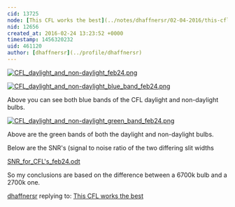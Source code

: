 ```yaml
---
cid: 13725
node: [This CFL works the best](../notes/dhaffnersr/02-04-2016/this-cfl-works-the-best)
nid: 12656
created_at: 2016-02-24 13:23:52 +0000
timestamp: 1456320232
uid: 461120
author: [dhaffnersr](../profile/dhaffnersr)
---
```


[![CFL_daylight_and_non-daylight_feb24.png](//i.publiclab.org/system/images/photos/000/014/556/medium/CFL_daylight_and_non-daylight_feb24.png)](//i.publiclab.org/system/images/photos/000/014/556/original/CFL_daylight_and_non-daylight_feb24.png)


[![CFL_daylight_and_non-daylight_blue_band_feb24.png](//i.publiclab.org/system/images/photos/000/014/557/medium/CFL_daylight_and_non-daylight_blue_band_feb24.png)](//i.publiclab.org/system/images/photos/000/014/557/original/CFL_daylight_and_non-daylight_blue_band_feb24.png)

Above you can see both blue bands of the CFL daylight and non-daylight bulbs.

[![CFL_daylight_and_non-daylight_green_band_feb24.png](//i.publiclab.org/system/images/photos/000/014/558/medium/CFL_daylight_and_non-daylight_green_band_feb24.png)](//i.publiclab.org/system/images/photos/000/014/558/original/CFL_daylight_and_non-daylight_green_band_feb24.png)

Above are the green bands of both the daylight and non-daylight bulbs.

Below are the SNR's (signal to noise ratio of the two differing slit widths


<a href="//i.publiclab.org/system/images/photos/000/014/559/original/SNR_for_CFL's_feb24.odt"><i class="icon icon-file"></i> SNR_for_CFL's_feb24.odt</a>

So my conclusions are based on the difference between a 6700k bulb and a 2700k one.


[dhaffnersr](../profile/dhaffnersr) replying to: [This CFL works the best](../notes/dhaffnersr/02-04-2016/this-cfl-works-the-best)

